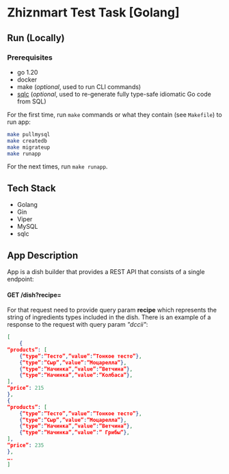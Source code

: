 # Zhiznmart Test Task [Golang]

## Run (Locally)
### Prerequisites
- go 1.20
- docker
- make (<i>optional</i>, used to run CLI commands)
- [sqlc](https://github.com/kyleconroy/sqlc) (<i>optional</i>, used to re-generate fully type-safe idiomatic Go code from SQL)

For the first time, run `make` commands or what they contain (see `Makefile`) to run app:
```bash
make pullmysql
make createdb
make migrateup
make runapp
```
For the next times, run `make runapp`.

## Tech Stack
- Golang
- Gin
- Viper
- MySQL
- sqlc

## App Description
App is a dish builder that provides a REST API that consists of a single endpoint:
#### GET /dish?recipe=
For that request need to provide query param <strong>recipe</strong> which represents the string of ingredients types included in the dish.
There is an example of a response to the request with query param <i>"dccii"</i>:
```json
[
	{
“products”: [
	{“type”:”Тесто”,”value”:”Тонкое тесто”},
	{“type”:”Сыр”,”value”:”Моцарелла”},
	{“type”:”Начинка”,”value”:”Ветчина”},
	{“type”:”Начинка”,”value”:”Колбаса”},
],
“price”: 215
},
{
“products”: [
	{“type”:”Тесто”,”value”:”Тонкое тесто”},
	{“type”:”Сыр”,”value”:”Моцарелла”},
	{“type”:”Начинка”,”value”:”Ветчина”},
	{“type”:”Начинка”,”value”:” Грибы”},
],
“price”: 235
},
….
]

```
